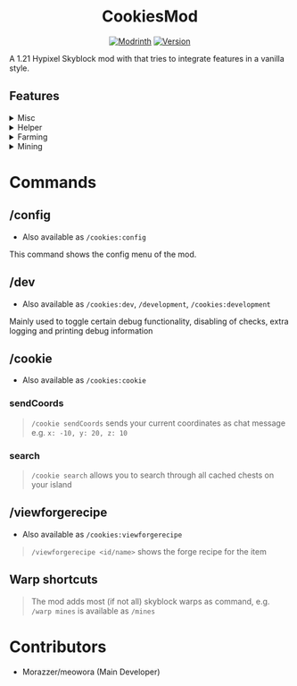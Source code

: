 <div align="center">
<h1>CookiesMod</h1>

[![Modrinth](https://img.shields.io/modrinth/dt/Te5vDuHn?style=flat&logo=modrinth)](https://modrinth.com/mod/cookies-mod)
[![Version](https://img.shields.io/modrinth/v/Te5vDuHn?style=flat&logo=modrinth&logo=)](https://modrinth.com/mod/cookies-mod/version/latest)

</div>

A 1.21 Hypixel Skyblock mod with that tries to integrate features in a vanilla style.

## Features


<details >
<summary>Misc</summary>

- Scrollable Tooltips
  - Allows for horizontal scrolling while holding ctrl
  - Allows for chopping of the tooltip while holding shift
- Storage preview
#### Items

- Creation date
- Donated to museum
- NPC Value

#### Render

- Hide own armor
- Hide other armor
- Show dyed armor
  - Only visible if either `Hide own armor` or `Hide other armor` is enabled
- Hide fire
- Hide lightning

#### Render - UI

- Hide active potions from inventory
- Hide health bar
- Hide armor bar
- Hide food bar

#### Render - Inventory

- Show forge recipe
 - Adds an item to the recipe book to show all forge recipes
 - Also enables the `/showforgerecipe` command
- Show pet level
- Show rarity in level
  - Only visible if `Show pet level` is enabled
</details>
<details >
<summary>Helper</summary>

- Craft Helper
- Anvil combine helper
- Chest search
  - Use `/cookie search` (or use the keybind) to open the search screen!
</details>
<details >
<summary>Farming</summary>

- Plot price breakdown
- Yaw/Pitch display
  - Will fade out after not moving your cursor for a few seconds

#### Rancher's Boots

- Show rancher's speed as item stack size
- Show rancher's speed overlay in the edit menu

#### Composter

- Show total compost upgrade price breakdown
- Change sorting behaviour of the price breakdown
  - Only visible if `Compost upgrade price` is enabled

#### Visitor

- Show visitor materials

#### Jacob

- Highlight unclaimed contests
</details>
<details >
<summary>Mining</summary>

- Highlight unclaimed commissions (`Modify commission items`)
  - Changes the commission items to knowledge book for completed, writeable book for started and written book for new commission
- Puzzler solver

#### HOTM

- Show perk level as stack size
- Highlight disabled
  - Changes the item for disabled perks to a redstone dust
- Cost for next 10
- Cost for max level
</details>

# Commands


## /config
- Also available as `/cookies:config`

This command shows the config menu of the mod.

## /dev
- Also available as `/cookies:dev`, `/development`, `/cookies:development`

Mainly used to toggle certain debug functionality, disabling of checks, extra logging and printing debug information

## /cookie
- Also available as `/cookies:cookie`

### sendCoords
> `/cookie sendCoords` sends your current coordinates as chat message e.g. `x: -10, y: 20, z: 10`

### search
> `/cookie search` allows you to search through all cached chests on your island

## /viewforgerecipe
- Also available as `/cookies:viewforgerecipe`
> `/viewforgerecipe <id/name>` shows the forge recipe for the item

## Warp shortcuts
> The mod adds most (if not all) skyblock warps as command, e.g. `/warp mines` is available as `/mines`

<h1> Contributors </h1>

- Morazzer/meowora (Main Developer)
